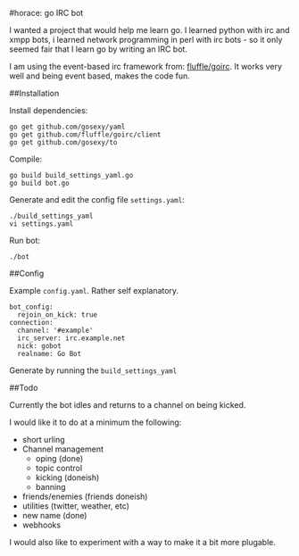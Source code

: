 #horace: go IRC bot

I wanted a project that would help me learn go. I learned python with irc and xmpp bots, i learned network programming in perl with irc bots - so it only seemed fair that I learn go by writing an IRC bot. 

I am using the event-based irc framework from: [fluffle/goirc](https://github.com/fluffle/goirc). It works very well and being event based, makes the code fun. 

##Installation

Install dependencies:

  	go get github.com/gosexy/yaml
	go get github.com/fluffle/goirc/client
	go get github.com/gosexy/to

Compile:
	
	go build build_settings_yaml.go
	go build bot.go

Generate and edit the config file `settings.yaml`:
	
	./build_settings_yaml
	vi settings.yaml
	
Run bot:

	./bot 
	

##Config

Example `config.yaml`. Rather self explanatory.

	bot_config:
	  rejoin_on_kick: true
	connection:
	  channel: '#example'
	  irc_server: irc.example.net
	  nick: gobot
	  realname: Go Bot

Generate by running the `build_settings_yaml`

##Todo

Currently the bot idles and returns to a channel on being kicked. 

I would like it to do at a minimum the following:

* short urling
* Channel management
	* oping (done)
	* topic control
	* kicking (doneish)
	* banning	
* friends/enemies (friends doneish)
* utilities (twitter, weather, etc)
* new name (done)
* webhooks

I would also like to experiment with a way to make it a bit more plugable. 

